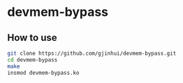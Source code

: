 # devmem-bypass

## How to use

```bash
git clone https://github.com/gjinhui/devmem-bypass.git
cd devmem-bypass
make
insmod devmem-bypass.ko
```
